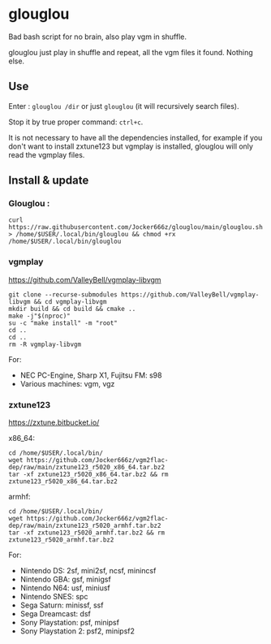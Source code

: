 # glouglou
Bad bash script for no brain, also play vgm in shuffle.

glouglou just play in shuffle and repeat, all the vgm files it found. Nothing else.

## Use
Enter : `glouglou /dir` or just `glouglou` (it will recursively search files).

Stop it by true proper command: `ctrl+c`.

It is not necessary to have all the dependencies installed, for example if you don't want to install zxtune123 but vgmplay is installed, glouglou will only read the vgmplay files.

## Install & update
### Glouglou :
`curl https://raw.githubusercontent.com/Jocker666z/glouglou/main/glouglou.sh > /home/$USER/.local/bin/glouglou && chmod +rx /home/$USER/.local/bin/glouglou`

### vgmplay
https://github.com/ValleyBell/vgmplay-libvgm
```
git clone --recurse-submodules https://github.com/ValleyBell/vgmplay-libvgm && cd vgmplay-libvgm
mkdir build && cd build && cmake .. 
make -j"$(nproc)"
su -c "make install" -m "root"
cd ..
cd ..
rm -R vgmplay-libvgm
```
For:
* NEC PC-Engine, Sharp X1, Fujitsu FM: s98
* Various machines: vgm, vgz

### zxtune123
https://zxtune.bitbucket.io/

x86_64:
```
cd /home/$USER/.local/bin/
wget https://github.com/Jocker666z/vgm2flac-dep/raw/main/zxtune123_r5020_x86_64.tar.bz2
tar -xf zxtune123_r5020_x86_64.tar.bz2 && rm zxtune123_r5020_x86_64.tar.bz2
```
armhf:
```
cd /home/$USER/.local/bin/
wget https://github.com/Jocker666z/vgm2flac-dep/raw/main/zxtune123_r5020_armhf.tar.bz2
tar -xf zxtune123_r5020_armhf.tar.bz2 && rm zxtune123_r5020_armhf.tar.bz2
```
For:
* Nintendo DS: 2sf, mini2sf, ncsf, minincsf
* Nintendo GBA: gsf, minigsf
* Nintendo N64: usf, miniusf
* Nintendo SNES: spc
* Sega Saturn: minissf, ssf
* Sega Dreamcast: dsf
* Sony Playstation: psf, minipsf
* Sony Playstation 2: psf2, minipsf2
